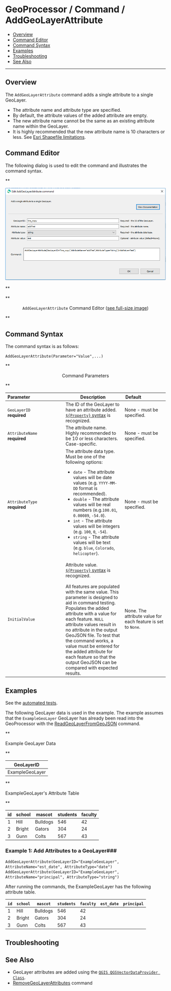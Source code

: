 # GeoProcessor / Command / AddGeoLayerAttribute #

*   [Overview](#overview)
*   [Command Editor](#command-editor)
*   [Command Syntax](#command-syntax)
*   [Examples](#examples)
*   [Troubleshooting](#troubleshooting)
*   [See Also](#see-also)

-------------------------

## Overview ##

The `AddGeoLayerAttribute` command adds a single attribute to a single GeoLayer.

*   The attribute name and attribute type are specified.
*   By default, the attribute values of the added attribute are empty. 
*   The new attribute name cannot be the same as an existing attribute name within the GeoLayer. 
*   It is highly recommended that the new attribute name is 10 characters or less.
    See [Esri Shapefile limitations](../../spatial-data-format-ref/EsriShapefile/EsriShapefile.md#limitations).

## Command Editor ##

The following dialog is used to edit the command and illustrates the command syntax.

**<p style="text-align: center;">
![AddGeoLayerAttribute](AddGeoLayerAttribute.png)
</p>**

**<p style="text-align: center;">
`AddGeoLayerAttribute` Command Editor (<a href="../AddGeoLayerAttribute.png">see full-size image</a>)
</p>**

## Command Syntax ##

The command syntax is as follows:

```text
AddGeoLayerAttribute(Parameter="Value",...)
```
**<p style="text-align: center;">
Command Parameters
</p>**

| **Parameter**&nbsp;&nbsp;&nbsp;&nbsp;&nbsp;&nbsp;&nbsp;&nbsp;&nbsp;&nbsp;&nbsp;&nbsp;&nbsp;&nbsp;&nbsp;&nbsp;&nbsp;&nbsp;&nbsp;&nbsp;&nbsp;&nbsp;&nbsp;&nbsp;&nbsp;&nbsp; | **Description** | **Default**&nbsp;&nbsp;&nbsp;&nbsp;&nbsp;&nbsp;&nbsp;&nbsp;&nbsp;&nbsp;&nbsp;&nbsp;&nbsp;&nbsp;&nbsp;&nbsp;&nbsp;&nbsp; |
| --------------|-----------------|----------------- |
| `GeoLayerID` <br> **required** | The ID of the GeoLayer to have an attribute added. [`${Property}` syntax](../../introduction/introduction.md#geoprocessor-properties-property) is recognized.| None - must be specified. |
| `AttributeName` <br> **required** | The attribute name. Highly recommended to be 10 or less characters. Case-specific.| None - must be specified. |
| `AttributeType` <br> **required** | The attribute data type. Must be one of the following options:<ul><li>`date` - The attribute values will be date values (e.g. `YYYY-MM-DD` format is recommended).</li><li>`double` - The attribute values will be real numbers (e.g.`100.01`, `0.00089`, `-54.0`).</li><li>`int` - The attribute values will be integers (e.g. `100`, `0`, `-54`).</li><li>`string` - The attribute values will be text (e.g. `blue`, `Colorado`, `helicopter`).</li></ul> | None - must be specified. |
|`InitialValue` |Attribute value. [`${Property}` syntax](../../introduction/introduction.md#geoprocessor-properties-property) is recognized.<br><br> All features are populated with the same value. This parameter is designed to aid in command testing. Populates the added attribute with a value for each feature.  `NULL` attribute values result in no attribute in the output GeoJSON file.  To test that the command works, a value must be entered for the added attribute for each feature so that the output GeoJSON can be compared with expected results.| None. The attribute value for each feature is set to `None`.|

## Examples ##

See the [automated tests](https://github.com/OpenWaterFoundation/owf-app-geoprocessor-python-test/tree/main/test/commands/AddGeoLayerAttribute).

The following GeoLayer data is used in the example.
The example assumes that the `ExampleGeoLayer` GeoLayer has already been read into the
GeoProcessor with the [ReadGeoLayerFromGeoJSON](../ReadGeoLayerFromGeoJSON/ReadGeoLayerFromGeoJSON.md) command.

**<p style="text-align: left;">
Example GeoLayer Data
</p>**

|GeoLayerID|
| ---- |
|ExampleGeoLayer|

**<p style="text-align: left;">
ExampleGeoLayer's Attribute Table
</p>**

|id|school|mascot|students|faculty|
|----|----|-----|-----|-----|
|1|Hill|Bulldogs|546|42|
|2|Bright|Gators|304|24|
|3|Gunn|Colts|567|43|

### Example 1: Add Attributes to a GeoLayer###

```
AddGeoLayerAttribute(GeoLayerID="ExampleGeoLayer", AttributeName="est_date", AttributeType="date")
AddGeoLayerAttribute(GeoLayerID="ExampleGeoLayer", AttributeName="principal", AttributeType="string")
```

After running the commands, the ExampleGeoLayer has the following attribute table.

|`id`|`school`|`mascot`|`students`|`faculty`|`est_date`|`principal`|
|----|----|-----|-----|-----|---|----|
|1|Hill|Bulldogs|546|42|
|2|Bright|Gators|304|24|
|3|Gunn|Colts|567|43|

## Troubleshooting ##

## See Also ##

*   GeoLayer attributes are added using the [`QGIS QGSVectorDataProvider Class`](https://qgis.org/api/classQgsVectorDataProvider.html).
*   [RemoveGeoLayerAttributes](../RemoveGeoLayerAttributes/RemoveGeoLayerAttributes.md) command
